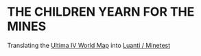 # THE CHILDREN YEARN FOR THE MINES

Translating the [Ultima IV World Map](https://code.zoic.org/ultima/)
into [Luanti / Minetest](https://www.luanti.org/)
